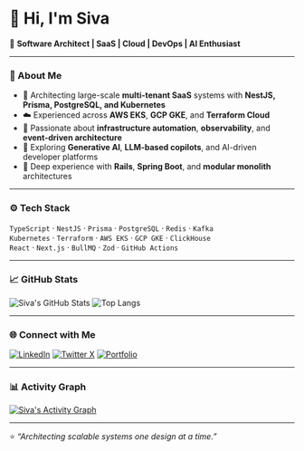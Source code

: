 # 👋 Hi, I'm Siva

🚀 **Software Architect | SaaS | Cloud | DevOps | AI Enthusiast**

---

### 🧠 About Me
- 💼 Architecting large-scale **multi-tenant SaaS** systems with **NestJS, Prisma, PostgreSQL, and Kubernetes**
- ☁️ Experienced across **AWS EKS**, **GCP GKE**, and **Terraform Cloud**
- 🧩 Passionate about **infrastructure automation**, **observability**, and **event-driven architecture**
- 🤖 Exploring **Generative AI**, **LLM-based copilots**, and AI-driven developer platforms
- 🧱 Deep experience with **Rails**, **Spring Boot**, and **modular monolith** architectures

---

### ⚙️ Tech Stack
`TypeScript` · `NestJS` · `Prisma` · `PostgreSQL` · `Redis` · `Kafka`  
`Kubernetes` · `Terraform` · `AWS EKS` · `GCP GKE` · `ClickHouse`  
`React` · `Next.js` · `BullMQ` · `Zod` · `GitHub Actions`

---

### 📈 GitHub Stats
![Siva's GitHub Stats](https://github-readme-stats.vercel.app/api?username=sivakumar07&show_icons=true&theme=tokyonight)
![Top Langs](https://github-readme-stats.vercel.app/api/top-langs/?username=sivakumar07&layout=compact&theme=tokyonight)

---

### 🌐 Connect with Me
[![LinkedIn](https://img.shields.io/badge/LinkedIn-blue?logo=linkedin)](https://www.linkedin.com/in/sivakumar-muthuchamy/)
[![Twitter X](https://img.shields.io/badge/Twitter-black?logo=x)](https://x.com/sivamuthuchamy)
[![Portfolio](https://img.shields.io/badge/Portfolio-Website-blueviolet)](https://sivakumar07.github.io)

---

### 📊 Activity Graph
[![Siva's Activity Graph](https://github-readme-activity-graph.vercel.app/graph?username=sivakumar07&theme=tokyo-night)](https://github.com/ashutosh00710/github-readme-activity-graph)

---

⭐ *“Architecting scalable systems one design at a time.”*

